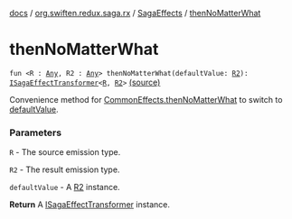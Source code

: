 [docs](../../index.md) / [org.swiften.redux.saga.rx](../index.md) / [SagaEffects](index.md) / [thenNoMatterWhat](./then-no-matter-what.md)

# thenNoMatterWhat

`fun <R : `[`Any`](https://kotlinlang.org/api/latest/jvm/stdlib/kotlin/-any/index.html)`, R2 : `[`Any`](https://kotlinlang.org/api/latest/jvm/stdlib/kotlin/-any/index.html)`> thenNoMatterWhat(defaultValue: `[`R2`](then-no-matter-what.md#R2)`): `[`ISagaEffectTransformer`](../../org.swiften.redux.saga.common/-i-saga-effect-transformer.md)`<`[`R`](then-no-matter-what.md#R)`, `[`R2`](then-no-matter-what.md#R2)`>` [(source)](https://github.com/protoman92/KotlinRedux/tree/master/common/common-rx-saga/src/main/kotlin/org/swiften/redux/saga/rx/CommonEffects.kt#L147)

Convenience method for [CommonEffects.thenNoMatterWhat](../../org.swiften.redux.saga.common/-common-effects/then-no-matter-what.md) to switch to [defaultValue](then-no-matter-what.md#org.swiften.redux.saga.rx.SagaEffects$thenNoMatterWhat(org.swiften.redux.saga.rx.SagaEffects.thenNoMatterWhat.R2)/defaultValue).

### Parameters

`R` - The source emission type.

`R2` - The result emission type.

`defaultValue` - A [R2](then-no-matter-what.md#R2) instance.

**Return**
A [ISagaEffectTransformer](../../org.swiften.redux.saga.common/-i-saga-effect-transformer.md) instance.

